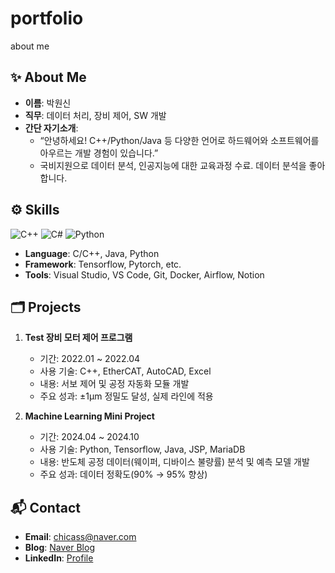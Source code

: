 # portfolio
about me
## ✨ About Me

- **이름**: 박원신
- **직무**: 데이터 처리, 장비 제어, SW 개발 
- **간단 자기소개**: 
  - “안녕하세요! C++/Python/Java 등 다양한 언어로 하드웨어와 소프트웨어를 아우르는 개발 경험이 있습니다.”
  - 국비지원으로 데이터 분석, 인공지능에 대한 교육과정 수료. 데이터 분석을 좋아합니다. 
## ⚙️ Skills

![C++](https://img.shields.io/badge/-C++-00599C?logo=c%2B%2B&logoColor=white)
![C#](https://img.shields.io/badge/-C%23-239120?logo=c-sharp&logoColor=white)
![Python](https://img.shields.io/badge/-Python-3776AB?logo=Python&logoColor=white)

- **Language**: C/C++, Java, Python
- **Framework**: Tensorflow, Pytorch, etc.
- **Tools**: Visual Studio, VS Code, Git, Docker, Airflow, Notion

## 🗂 Projects

1. **Test 장비 모터 제어 프로그램**  
   - 기간: 2022.01 ~ 2022.04  
   - 사용 기술: C++, EtherCAT, AutoCAD, Excel
   - 내용: 서보 제어 및 공정 자동화 모듈 개발  
   - 주요 성과: ±1μm 정밀도 달성, 실제 라인에 적용

2. **Machine Learning Mini Project**  
   - 기간: 2024.04 ~ 2024.10  
   - 사용 기술: Python, Tensorflow, Java, JSP, MariaDB  
   - 내용: 반도체 공정 데이터(웨이퍼, 디바이스 불량률) 분석 및 예측 모델 개발  
   - 주요 성과: 데이터 정확도(90% → 95% 향상)

## 📬 Contact

- **Email**: chicass@naver.com
- **Blog**: [Naver Blog](https://blog.naver.com/nhisnow)
- **LinkedIn**: [Profile](https://www.linkedin.com/in/wonshinpark)

